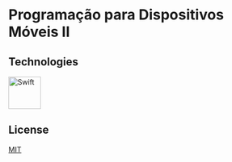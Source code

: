 # Programação para Dispositivos Móveis II

## Technologies

[<img src="https://cdn.jsdelivr.net/gh/devicons/devicon/icons/swift/swift-original.svg" alt="Swift" width="64" height="64" />](https://developer.apple.com/swift/)

## License

[MIT](https://github.com/WallQ/PDMII/blob/master/LICENSE)
